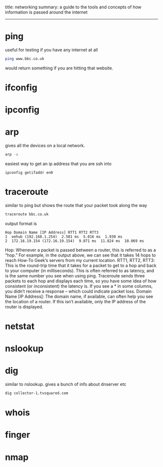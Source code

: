 title: networking
summary: a guide to the tools and concepts of how information is passed around the internet
- - - 

# ping

useful for testing if you have any internet at all
```bash
ping www.bbc.co.uk
```

would return something if you are hitting that website.

# ifconfig

# ipconfig

# arp 

gives all the devices on a local network.

```bash 
arp -a 
```

easiest way to get an ip address that you are ssh into 

```
ipconfig getifaddr en0
```

# traceroute

similar to ping but shows the route that your packet took along the way
```bash
traceroute bbc.co.uk
```
output format is 
```
Hop Domain Name [IP Address] RTT1 RTT2 RTT3
1  eehub (192.168.1.254)  2.581 ms  5.016 ms  1.930 ms
2  172.16.19.154 (172.16.19.154)  9.871 ms  11.824 ms  10.069 ms
```
Hop: Whenever a packet is passed between a router, this is referred to as a “hop.” For example, in the output above, we can see that it takes 14 hops to reach How-To Geek’s servers from my current location.
RTT1, RTT2, RTT3: This is the round-trip time that it takes for a packet to get to a hop and back to your computer (in milliseconds). This is often referred to as latency, and is the same number you see when using ping. Traceroute sends three packets to each hop and displays each time, so you have some idea of how consistent (or inconsistent) the latency is. If you see a * in some columns, you didn’t receive a response – which could indicate packet loss.
Domain Name [IP Address]: The domain name, if available, can often help you see the location of a router. If this isn’t available, only the IP address of the router is displayed.



# netstat

# nslookup

# dig

similar to nslookup. gives a bunch of info about dnserver etc

```bash
dig collector-1.tvsquared.com
```

# whois

# finger

# nmap
